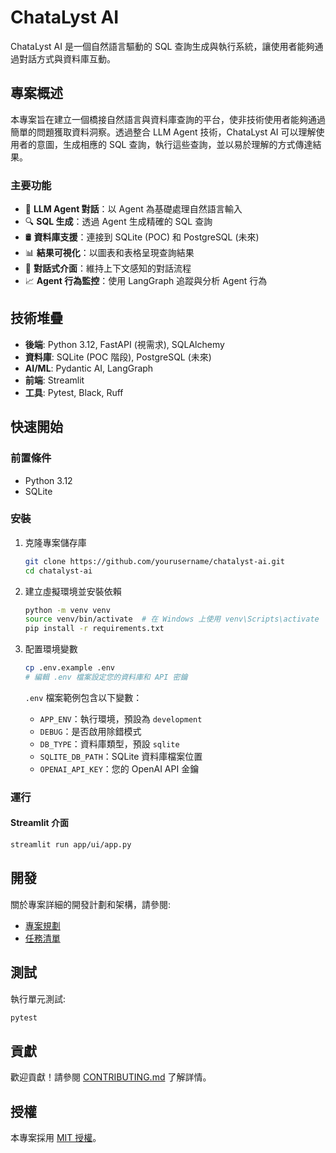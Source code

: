 # ChataLyst AI

ChataLyst AI 是一個自然語言驅動的 SQL 查詢生成與執行系統，讓使用者能夠通過對話方式與資料庫互動。

## 專案概述

本專案旨在建立一個橋接自然語言與資料庫查詢的平台，使非技術使用者能夠通過簡單的問題獲取資料洞察。透過整合 LLM Agent 技術，ChataLyst AI 可以理解使用者的意圖，生成相應的 SQL 查詢，執行這些查詢，並以易於理解的方式傳達結果。

### 主要功能

- 🤖 **LLM Agent 對話**：以 Agent 為基礎處理自然語言輸入
- 🔍 **SQL 生成**：透過 Agent 生成精確的 SQL 查詢
- 🛢️ **資料庫支援**：連接到 SQLite (POC) 和 PostgreSQL (未來)
- 📊 **結果可視化**：以圖表和表格呈現查詢結果
- 💬 **對話式介面**：維持上下文感知的對話流程
- 📈 **Agent 行為監控**：使用 LangGraph 追蹤與分析 Agent 行為

## 技術堆疊

- **後端**: Python 3.12, FastAPI (視需求), SQLAlchemy
- **資料庫**: SQLite (POC 階段), PostgreSQL (未來)
- **AI/ML**: Pydantic AI, LangGraph
- **前端**: Streamlit
- **工具**: Pytest, Black, Ruff

## 快速開始

### 前置條件

- Python 3.12
- SQLite

### 安裝

1. 克隆專案儲存庫
   ```bash
   git clone https://github.com/yourusername/chatalyst-ai.git
   cd chatalyst-ai
   ```

2. 建立虛擬環境並安裝依賴
   ```bash
   python -m venv venv
   source venv/bin/activate  # 在 Windows 上使用 venv\Scripts\activate
   pip install -r requirements.txt
   ```

3. 配置環境變數
   ```bash
   cp .env.example .env
   # 編輯 .env 檔案設定您的資料庫和 API 密鑰
   ```
   `.env` 檔案範例包含以下變數：
   - `APP_ENV`：執行環境，預設為 `development`
   - `DEBUG`：是否啟用除錯模式
   - `DB_TYPE`：資料庫類型，預設 `sqlite`
   - `SQLITE_DB_PATH`：SQLite 資料庫檔案位置
   - `OPENAI_API_KEY`：您的 OpenAI API 金鑰

### 運行

#### Streamlit 介面
```bash
streamlit run app/ui/app.py
```

## 開發

關於專案詳細的開發計劃和架構，請參閱:
- [專案規劃](PLANNING.md)
- [任務清單](TASK.md)

## 測試

執行單元測試:
```bash
pytest
```

## 貢獻

歡迎貢獻！請參閱 [CONTRIBUTING.md](CONTRIBUTING.md) 了解詳情。

## 授權

本專案採用 [MIT 授權](LICENSE)。
